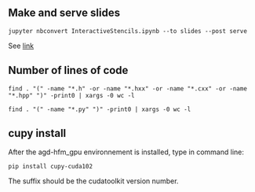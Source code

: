 ## Make and serve slides

```console
jupyter nbconvert InteractiveStencils.ipynb --to slides --post serve
```
See [link](https://medium.com/@mjspeck/presenting-code-using-jupyter-notebook-slides-a8a3c3b59d67)

## Number of lines of code

```console
find . "(" -name "*.h" -or -name "*.hxx" -or -name "*.cxx" -or -name "*.hpp" ")" -print0 | xargs -0 wc -l
```

```console
find . "(" -name "*.py" ")" -print0 | xargs -0 wc -l
```

## cupy install

After the agd-hfm_gpu environnement is installed, type in command line:

```console
pip install cupy-cuda102
``` 

The suffix should be the cudatoolkit version number.

<!---
All terminal commands presented here assume that the base directory is the directory containing this file.

### Anisotropic Fast Marching methods

In folder *Notebooks_FMM*. A series of notebooks illustrating the Hamilton-Fast-Marching (HFM) library, which is devoted to solving shortest path problems w.r.t. anisotropic metrics. These notebooks are intended as documentation, user's guide, and test cases for the HFM library.

You can view the summary of this series [online](http://nbviewer.jupyter.org/urls/rawgithub.com/Mirebeau/AdaptiveGridDiscretizations/master/Notebooks_FMM/Summary.ipynb), or open it offline with the following terminal command:
```console
jupyter notebook Notebooks_FMM/Summary.ipynb
```

In order to run these notebooks, you need the binaries of the HFM library. It is open source and available on the following [Github repository](https://github.com/mirebeau/AdaptiveGridDiscretizations)

### Non-linear second order PDEs in non-divergence form

In folder *Notebooks_NonDiv*. This collection of notebooks presents a series of general principles and reference implementations for *Non-linear  Partial Differential Equations (PDEs) in non-divergence form*, using *adaptive finite difference schemes on cartesian grids*.

You can view the summary of this series [online](http://nbviewer.jupyter.org/urls/rawgithub.com/Mirebeau/AdaptiveGridDiscretizations/master/Notebooks_NonDiv/Summary.ipynb), or open it offline with the following terminal command:
```console
jupyter notebook Notebooks_NonDiv/Summary.ipynb
```

### Anisotropic PDEs in divergence form

In folder *Notebooks_Div*. This collection of notebooks illustrates the discretization of *anisotropic PDEs in divergence form*, using non-negative discretizations which obey the discrete maximum principle.

You can view the summary of this series [online](http://nbviewer.jupyter.org/urls/rawgithub.com/Mirebeau/AdaptiveGridDiscretizations/master/Notebooks_Div/Summary.ipynb), or open it offline with the following terminal command:
```console
jupyter notebook Notebooks_Div/Summary.ipynb
```
--->
